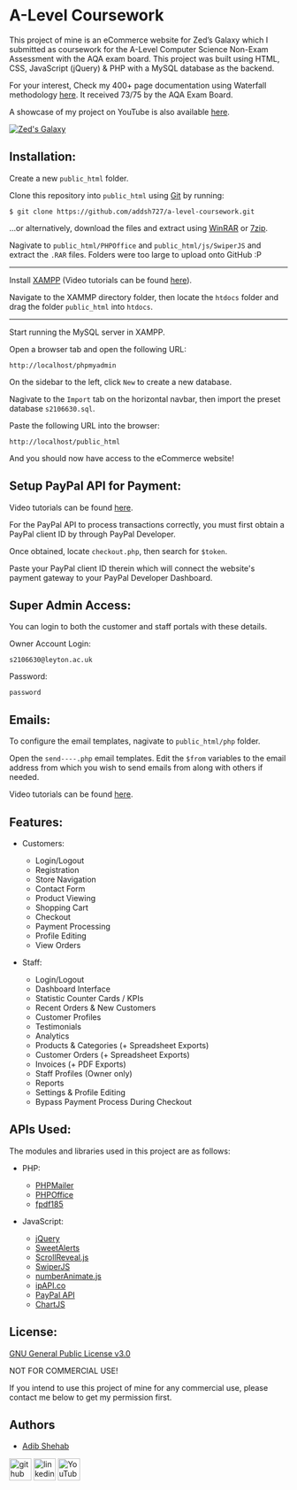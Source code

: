 # A-Level Coursework
This project of mine is an eCommerce website for Zed’s Galaxy which I submitted as coursework for the A-Level Computer Science Non-Exam Assessment with the AQA exam board.
This project was built using HTML, CSS, JavaScript (jQuery) & PHP with a MySQL database as the backend.

For your interest, Check my 400+ page documentation using Waterfall methodology [here](https://drive.google.com/file/d/1BCk4qrJq2bmzFjgSFhbvW_6wbDPNmfv9/view?usp=sharing).
It received 73/75 by the AQA Exam Board.

A showcase of my project on YouTube is also available [here](https://youtube.com/playlist?list=PLoMhAx1hylZZJw7NuMwyvaeryQvakKA2b).

[![Zed's Galaxy](https://img.youtube.com/vi/8GwY2n9JDLw/0.jpg)](https://www.youtube.com/watch?v=8GwY2n9JDLw&list=PLoMhAx1hylZZJw7NuMwyvaeryQvakKA2b)

## Installation:

Create a new `public_html` folder.

Clone this repository into `public_html` using [Git](https://git-scm.com/) by running:

    $ git clone https://github.com/addsh727/a-level-coursework.git

...or alternatively, download the files and extract using [WinRAR](https://www.win-rar.com/start.html?&L=0) or [7zip](https://www.7-zip.org/).

Nagivate to `public_html/PHPOffice` and `public_html/js/SwiperJS` and extract the `.RAR` files.
Folders were too large to upload onto GitHub :P

---

Install [XAMPP](https://www.apachefriends.org/)  (Video tutorials can be found [here](https://www.youtube.com/results?search_query=xampp+installation)).

Navigate to the XAMMP directory folder, then locate the `htdocs` folder and drag the folder `public_html` into `htdocs`.

---

Start running the MySQL server in XAMPP.

Open a browser tab and open the following URL:

    http://localhost/phpmyadmin

On the sidebar to the left, click `New` to create a new database.

Nagivate to the `Import` tab on the horizontal navbar, then import the preset database `s2106630.sql`.

Paste the following URL into the browser:

    http://localhost/public_html

And you should now have access to the eCommerce website!

## Setup PayPal API for Payment:

Video tutorials can be found [here](https://www.youtube.com/results?search_query=paypal+payment+api).

For the PayPal API to process transactions correctly, you must first obtain a PayPal client ID by through PayPal Developer.

Once obtained, locate `checkout.php`, then search for `$token`. 

Paste your PayPal client ID therein which will connect the website's payment gateway to your PayPal Developer Dashboard.

## Super Admin Access:

You can login to both the customer and staff portals with these details.

Owner Account Login:

    s2106630@leyton.ac.uk

Password:

    password

## Emails:

To configure the email templates, nagivate to `public_html/php` folder.

Open the `send----.php` email templates. Edit the `$from` variables to the email address from which you wish to send emails from along with others if needed.

Video tutorials can be found [here](https://www.youtube.com/results?search_query=phpmailer+send+email).

## Features:
- Customers:
  - Login/Logout
  - Registration
  - Store Navigation
  - Contact Form
  - Product Viewing
  - Shopping Cart
  - Checkout
  - Payment Processing
  - Profile Editing
  - View Orders

- Staff:
  - Login/Logout
  - Dashboard Interface
  - Statistic Counter Cards / KPIs
  - Recent Orders & New Customers
  - Customer Profiles
  - Testimonials
  - Analytics
  - Products & Categories (+ Spreadsheet Exports)
  - Customer Orders (+ Spreadsheet Exports)
  - Invoices (+ PDF Exports)
  - Staff Profiles (Owner only)
  - Reports
  - Settings & Profile Editing
  - Bypass Payment Process During Checkout

## APIs Used:
The modules and libraries used in this project are as follows:
- PHP:
  - [PHPMailer](https://github.com/PHPMailer/PHPMailer)
  - [PHPOffice](https://github.com/PHPOffice/PhpSpreadsheet)
  - [fpdf185](https://www.fpdf.org/)

- JavaScript:
  - [jQuery](https://jquery.com/)
  - [SweetAlerts](https://sweetalert2.github.io/)
  - [ScrollReveal.js](https://scrollrevealjs.org/)
  - [SwiperJS](https://swiperjs.com/)
  - [numberAnimate.js](https://www.jqueryscript.net/animation/Number-Rolling-Animation-jQuery-numberAnimate.html)
  - [ipAPI.co](https://ipapi.co/)
  - [PayPal API](https://www.paypal.com/uk/home)
  - [ChartJS](https://www.chartjs.org/)


## License:
[GNU General Public License v3.0](https://choosealicense.com/licenses/gpl-3.0/)

NOT FOR COMMERCIAL USE!

If you intend to use this project of mine for any commercial use, please contact me below to get my permission first.

## Authors
- [Adib Shehab](https://github.com/addsh727)

[<img src='https://cdn.jsdelivr.net/npm/simple-icons@3.0.1/icons/github.svg' alt='github' height='40'>](https://github.com/addsh727) [<img src='https://cdn.jsdelivr.net/npm/simple-icons@3.0.1/icons/linkedin.svg' alt='linkedin' height='40'>](https://www.linkedin.com/in/AdibShehab/) [<img src='https://cdn.jsdelivr.net/npm/simple-icons@3.0.1/icons/youtube.svg' alt='YouTube' height='40'>](https://www.youtube.com/channel/UC5Oief_SNB3MVdNinsxNz3w)
